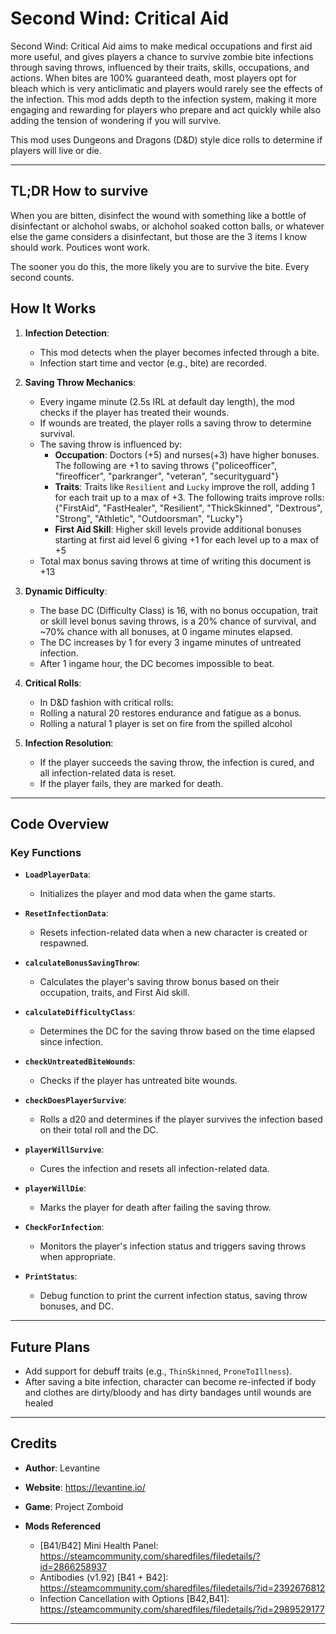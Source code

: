 # Second Wind: Critical Aid

Second Wind: Critical Aid aims to make medical occupations and first aid more useful, and gives players a chance to survive zombie bite infections through saving throws, influenced by their traits, skills, occupations, and actions. When bites are 100% guaranteed death, most players opt for bleach which is very anticlimatic and
players would rarely see the effects of the infection. This mod adds depth to the infection system, making it more engaging and rewarding for players who prepare and act quickly while also adding the tension of wondering if you will survive.

This mod uses Dungeons and Dragons (D&D) style dice rolls to determine if players will live or die.

---
## TL;DR How to survive
When you are bitten, disinfect the wound with something like a bottle of disinfectant or alchohol swabs, or alchohol soaked cotton balls, or whatever else the game considers a disinfectant, but those are the 3 items I know should work. Poutices wont work.

The sooner you do this, the more likely you are to survive the bite. Every second counts.

## How It Works

1. **Infection Detection**:
   - This mod detects when the player becomes infected through a bite.
   - Infection start time and vector (e.g., bite) are recorded.

2. **Saving Throw Mechanics**:
   - Every ingame minute (2.5s IRL at default day length), the mod checks if the player has treated their wounds.
   - If wounds are treated, the player rolls a saving throw to determine survival.
   - The saving throw is influenced by:
     - **Occupation**: Doctors (+5) and nurses(+3) have higher bonuses. The following are +1 to saving throws {"policeofficer", "fireofficer", "parkranger", "veteran", "securityguard"}
     - **Traits**: Traits like `Resilient` and `Lucky` improve the roll, adding 1 for each trait up to a max of +3. The following traits improve rolls: {"FirstAid", "FastHealer", "Resilient", "ThickSkinned", "Dextrous", "Strong", "Athletic", "Outdoorsman", "Lucky"}
     - **First Aid Skill**: Higher skill levels provide additional bonuses starting at first aid level 6 giving +1 for each level up to a max of +5
    - Total max bonus saving throws at time of writing this document is +13

3. **Dynamic Difficulty**:
   - The base DC (Difficulty Class) is 16, with no bonus occupation, trait or skill level bonus saving throws, is a 20% chance of survival, and ~70% chance with all bonuses, at 0 ingame minutes elapsed.
   - The DC increases by 1 for every 3 ingame minutes of untreated infection.
   - After 1 ingame hour, the DC becomes impossible to beat.

4. **Critical Rolls**:
   - In D&D fashion with critical rolls:
    - Rolling a natural 20 restores endurance and fatigue as a bonus.
    - Rolling a natural 1 player is set on fire from the spilled alcohol

5. **Infection Resolution**:
   - If the player succeeds the saving throw, the infection is cured, and all infection-related data is reset.
   - If the player fails, they are marked for death.

---

## Code Overview

### Key Functions

- **`LoadPlayerData`**:
  - Initializes the player and mod data when the game starts.

- **`ResetInfectionData`**:
  - Resets infection-related data when a new character is created or respawned.

- **`calculateBonusSavingThrow`**:
  - Calculates the player's saving throw bonus based on their occupation, traits, and First Aid skill.

- **`calculateDifficultyClass`**:
  - Determines the DC for the saving throw based on the time elapsed since infection.

- **`checkUntreatedBiteWounds`**:
  - Checks if the player has untreated bite wounds.

- **`checkDoesPlayerSurvive`**:
  - Rolls a d20 and determines if the player survives the infection based on their total roll and the DC.

- **`playerWillSurvive`**:
  - Cures the infection and resets all infection-related data.

- **`playerWillDie`**:
  - Marks the player for death after failing the saving throw.

- **`CheckForInfection`**:
  - Monitors the player's infection status and triggers saving throws when appropriate.

- **`PrintStatus`**:
  - Debug function to print the current infection status, saving throw bonuses, and DC.

---

## Future Plans

- Add support for debuff traits (e.g., `ThinSkinned`, `ProneToIllness`).
- After saving a bite infection, character can become re-infected if body and clothes are dirty/bloody and has dirty bandages until wounds are healed

---

## Credits

- **Author**: Levantine
- **Website**: https://levantine.io/

- **Game**: Project Zomboid

- **Mods Referenced**
    - [B41/B42] Mini Health Panel: https://steamcommunity.com/sharedfiles/filedetails/?id=2866258937
    - Antibodies (v1.92) [B41 + B42]: https://steamcommunity.com/sharedfiles/filedetails/?id=2392676812
    - Infection Cancellation with Options [B42,B41]: https://steamcommunity.com/sharedfiles/filedetails/?id=2989529177


---
